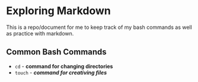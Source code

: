 # Exploring Markdown

This is a repo/document for me to keep track of my bash commands as well as practice with markdown. 

## Common Bash Commands
- `cd` - **command for changing directories**
- `touch` - **_command for creativing files_**

